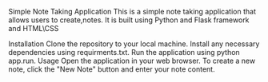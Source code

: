 Simple Note Taking Application
This is a simple note taking application that allows users to create,notes. It is built using Python and Flask framework and HTML\CSS

Installation
Clone the repository to your local machine.
Install any necessary dependencies using requirments.txt.
Run the application using python app.run.
Usage
Open the application in your web browser.
To create a new note, click the "New Note" button and enter your note content.
